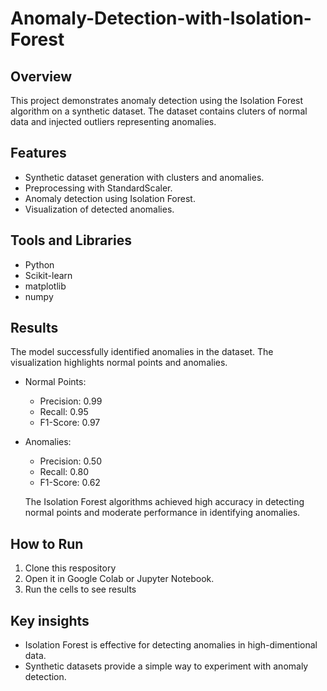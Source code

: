 # Anomaly-Detection-with-Isolation-Forest

## Overview
This project demonstrates anomaly detection using the Isolation Forest algorithm on a synthetic dataset. The dataset contains cluters of normal data and injected outliers representing anomalies.

## Features
- Synthetic dataset generation with clusters and anomalies.
- Preprocessing with StandardScaler.
- Anomaly detection using Isolation Forest.
- Visualization of detected anomalies.

## Tools and Libraries
- Python
- Scikit-learn
- matplotlib
- numpy

## Results
The model successfully identified anomalies in the dataset. The visualization highlights normal points and anomalies.
- Normal Points:
    - Precision: 0.99
    - Recall: 0.95
    - F1-Score: 0.97

- Anomalies:
    - Precision: 0.50
    - Recall: 0.80
    - F1-Score: 0.62

  The Isolation Forest algorithms achieved high accuracy in detecting normal points and moderate performance in identifying anomalies.

## How to Run
1. Clone this respository
2. Open it in Google Colab or Jupyter Notebook.
3. Run the cells to see results

## Key insights
- Isolation Forest is effective for detecting anomalies in high-dimentional data.
- Synthetic datasets provide a simple way to experiment with anomaly detection.
